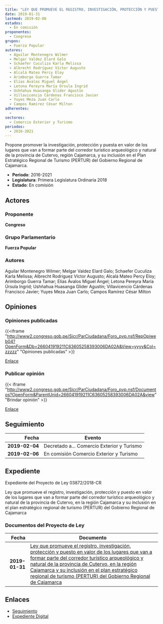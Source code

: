```yaml
---
title: "LEY QUE PROMUEVE EL REGISTRO, INVESTIGACIÓN, PROTECCIÓN Y PUESTA EN VALOR DE LOS LUGARES QUE VAN A FORMAR PARTE DEL CORREDOR TURÍSTICO ARQUEOLÓGICO Y NATURAL DE LA PROVINCIA DE CUTERVO, EN LA REGIÓN CAJAMARCA, Y SU INCLUSIÓN EN EL PLAN ESTRATÉGICO REGIONAL DE TURISMO (PERTUR) DEL GOBIERNO REGIONAL DE CAJAMARCA"
date: 2019-01-31
lastmod: 2019-02-06
estados: 
  - En comisión
proponentes: 
  - Congreso
grupos: 
  - Fuerza Popular
autores: 
  - Aguilar Montenegro Wilmer
  - Melgar Valdez Elard Galo
  - Schaefer Cuculiza Karla Melissa
  - Albrecht Rodríguez Víctor Augusto
  - Alcalá Mateo Percy Eloy
  - Arimborgo Guerra Tamar
  - Elías Ávalos Miguel Ángel
  - Letona Pereyra María Úrsula Ingrid
  - Ushñahua Huasanga Glider Agustín
  - Villavicencio Cárdenas Francisco Javier
  - Yuyes Meza Juan Carlo
  - Campos Ramírez César Milton
adherentes: 
  - 
sectores: 
  - Comercio Exterior y Turismo
periodos: 
  - 2016-2021
---
```


Propone promover la investigación, protección y puesta en valor de los lugares que van a formar parte del corredor turístico arqueológico y natural de la provincia de Cutervo, región Cajamarca, y su inclusión en el Plan Estratégico Regional de Turismo (PERTUR) del Gobierno Regional de Cajamarca.

- **Periodo**: 2016-2021
- **Legislatura**: Primera Legislatura Ordinaria 2018
- **Estado**: En comisión

## Actores

### Proponente

**Congreso**

### Grupo Parlamentario

**Fuerza Popular**

### Autores

Aguilar Montenegro Wilmer; Melgar Valdez Elard Galo; Schaefer Cuculiza Karla Melissa; Albrecht Rodríguez Víctor Augusto; Alcalá Mateo Percy Eloy; Arimborgo Guerra Tamar; Elías Ávalos Miguel Ángel; Letona Pereyra María Úrsula Ingrid; Ushñahua Huasanga Glider Agustín; Villavicencio Cárdenas Francisco Javier; Yuyes Meza Juan Carlo; Campos Ramírez César Milton


## Opiniones

### Opiniones publicadas

{{<iframe "http://www2.congreso.gob.pe/Sicr/ParCiudadana/Foro_pvp.nsf/RepOpiweb04?OpenForm&Db=266041919211C63605258393006DA02A&View=yyyy&Col=zzzzz" "Opiniones publicadas" >}}

[Enlace](http://www2.congreso.gob.pe/Sicr/ParCiudadana/Foro_pvp.nsf/RepOpiweb04?OpenForm&Db=266041919211C63605258393006DA02A&View=yyyy&Col=zzzzz)
### Publicar opinión

{{< iframe "http://www2.congreso.gob.pe/Sicr/ParCiudadana/Foro_pvp.nsf/Documentos?OpenForm&ParentUnid=266041919211C63605258393006DA02A&view" "Brindar opinión" >}}

[Enlace](http://www2.congreso.gob.pe/Sicr/ParCiudadana/Foro_pvp.nsf/Documentos?OpenForm&ParentUnid=266041919211C63605258393006DA02A&view)

## Seguimiento

| Fecha | Evento |
|------:|--------|
| **2019-02-04** | Decretado a... Comercio Exterior y Turismo|
| **2019-02-06** | En comisión Comercio Exterior y Turismo|


## Expediente

Expediente del Proyecto de Ley 03872/2018-CR

Ley que promueve el registro, investigación, protección y puesto en valor de los lugares que van a formar parte del corredor turístico arqueológico y natural de la provincia de Cutervo, en la región Cajamarca y su inclusión en el plan estratégico regional de turismo (PERTUR) del Gobierno Regional de Cajamarca


### Documentos del Proyecto de Ley

| Fecha | Documento |
|------:|--------|
| **2019-01-31** | [Ley que promueve el registro, investigación, protección y puesto en valor de los lugares que van a formar parte del corredor turístico arqueológico y natural de la provincia de Cutervo, en la región Cajamarca y su inclusión en el plan estratégico regional de turismo (PERTUR) del Gobierno Regional de Cajamarca](http://www.leyes.congreso.gob.pe/Documentos/2016_2021/Proyectos_de_Ley_y_de_Resoluciones_Legislativas/PL0387220190131..pdf) |

## Enlaces 

- [Seguimiento](http://www2.congreso.gob.pe/Sicr/TraDocEstProc/CLProLey2016.nsf/f7fff46988ca05b1052578e100829cc7/aabb98960ad9110a0525839300769df0?OpenDocument)
- [Expediente Digital](http://www2.congreso.gob.pe/Sicr/TraDocEstProc/CLProLey2016.nsf/f7fff46988ca05b1052578e100829cc7/aabb98960ad9110a0525839300769df0?OpenDocument&Click=05257FB7005EB655.eb71d0cf91d8294e05256cdf006b5706/$Body/0.1C6C)
